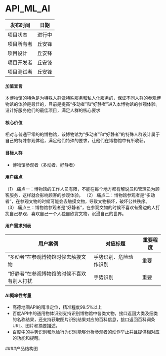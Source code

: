 # API_ML_AI 
| 发布时间   |日期    |
| -----     | ----   |
| 项目状态   |进行中  |
| 项目所有者 |丘安锋  |
| 项目设计   |丘安锋  |
| 项目开发者 |丘安锋  |
| 项目测试者 |丘安锋  |


#### 加值宣言
本博物馆的特色是为特殊人群做特殊服务和私人化服务的，保证不同人群的参观博物馆的体验是最佳的，目前是提高“多动者”和“好静者”进入本博物馆的参观体验。设计好服务他们的最佳项目，满足人群的核心要求

#### 核心价值
相对与普通平常的的博物馆，该博物馆为“多动者”和“好静者”的特殊人群设计属于自己的特殊参观体验，满足他们特殊的要求，让他们在博物馆中有所收获。

#### 目标人群
- 博物馆参观者（多动者、好静者）

#### 用户痛点
（1）.痛点一：博物馆的工作人员有限，不能在每个地方都有解说员和管理员为顾客服务，这样就会影响顾客的参观体验。
（2）.痛点二：博物馆参观者是“多动者”，在参观文物的时候可能会去触摸文物，导致文物损坏，破坏公共秩序。
（3）.痛点三：博物馆参观者是“好静者”，在参观文物的时候不喜欢有旁边的人打扰自己参观，喜欢自己一个人独自欣赏文物，沉浸自己的世界。
#### 用户需求列表
| 用户案例 | 对应标题 | 重要程度 |
| ------  | --------| -------  |
|“多动者”在参观博物馆时候去触摸文物|手势识别、危险动作识别|重要|
|“好静者”在参观博物馆的时候不喜欢有别人打扰|手势识别|重要|

#### AI概率性考量
- 高德地图API的精准定位，精准程度99.5%以上
- 百度API中的通用物体识别支持识别博物馆中各类文物，接口返回大类及细类的名称结果，还支持获取图片识别结果对应的百科信息，接口返回百科词条URL、图片和摘要描述。
- 百度中的手势识别和危险行为识别能够分析参观者的动作举止并且提供相对应的功能和提醒。


####产品结构图

